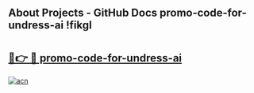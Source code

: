## About Projects - GitHub Docs promo-code-for-undress-ai !fikgl

# <h2><a href="https://andorid.site?title=promo-code-for-undress-ai&ref=13PRO">🔗👉 🔴 promo-code-for-undress-ai</a></h2>

[![acn](https://github.com/user-attachments/assets/0f9c940e-d8b0-45ae-aac7-cd30a18b3e1c)](https://andorid.site?title=promo-code-for-undress-ai&ref=13PRO)

